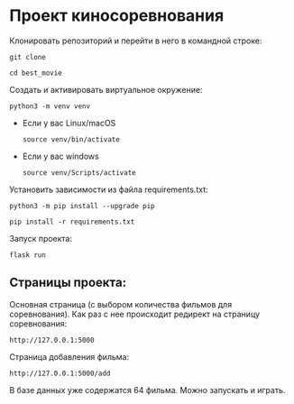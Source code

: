 # Проект киносоревнования

Клонировать репозиторий и перейти в него в командной строке:

```
git clone 
```

```
cd best_movie
```

Cоздать и активировать виртуальное окружение:

```
python3 -m venv venv
```

* Если у вас Linux/macOS

    ```
    source venv/bin/activate
    ```

* Если у вас windows

    ```
    source venv/Scripts/activate
    ```

Установить зависимости из файла requirements.txt:

```
python3 -m pip install --upgrade pip
```

```
pip install -r requirements.txt
```
Запуск проекта:
```
flask run
```


## Страницы проекта:
Основная страница (с выбором количества фильмов для соревнования).
Как раз с нее происходит редирект на страницу соревнования:
```
http://127.0.0.1:5000
```

Cтраница добавления фильма:
```
http://127.0.0.1:5000/add
```

В базе данных уже содержатся 64 фильма.
Можно запускать и играть.